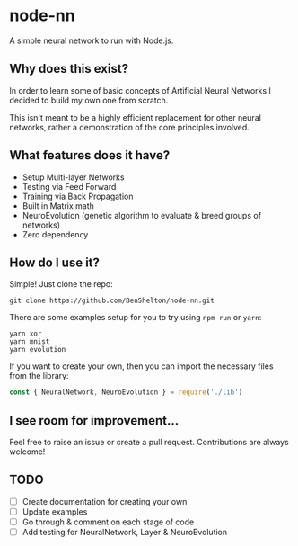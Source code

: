 # node-nn
A simple neural network to run with Node.js.

## Why does this exist?

In order to learn some of basic concepts of Artificial Neural Networks I decided to build my own one from scratch.

This isn't meant to be a highly efficient replacement for other neural networks, rather a demonstration of the core principles involved.

## What features does it have?

- Setup Multi-layer Networks
- Testing via Feed Forward
- Training via Back Propagation
- Built in Matrix math
- NeuroEvolution (genetic algorithm to evaluate & breed groups of networks)
- Zero dependency

## How do I use it?

Simple! Just clone the repo:

```
git clone https://github.com/BenShelton/node-nn.git
```

There are some examples setup for you to try using `npm run` or `yarn`:

```
yarn xor
yarn mnist
yarn evolution
```

If you want to create your own, then you can import the necessary files from the library:

``` javascript
const { NeuralNetwork, NeuroEvolution } = require('./lib')
```

## I see room for improvement...

Feel free to raise an issue or create a pull request. Contributions are always welcome!

## TODO

- [ ] Create documentation for creating your own
- [ ] Update examples
- [ ] Go through & comment on each stage of code
- [ ] Add testing for NeuralNetwork, Layer & NeuroEvolution
